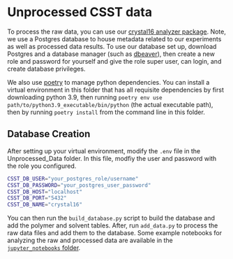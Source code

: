 # Unprocessed CSST data
To process the raw data, you can use our [crystal16 analyzer package](https://github.com/jdkern11/csst_analyzer). Note, we use a Postgres database to house metadata related to our experiments as well as processed data results. To use our database set up, download Postgres and a database manager (such as [dbeaver](https://dbeaver.io/)), then create a new role and password for yourself and give the role super user, can login, and create database privileges. 

We also use [poetry](https://python-poetry.org/docs/) to manage python dependencies. You can install a virtual environment in this folder that has all requisite dependencies by first downloading python 3.9, then running `poetry env use path/to/python3.9_executable/bin/python` (the actual executable path), then by running `poetry install` from the command line in this folder. 

## Database Creation
After setting up your virtual environment, modify the `.env` file in the Unprocessed_Data folder. In this file, modfiy the user and password with the role you configured.
```bash
CSST_DB_USER="your_postgres_role/username"
CSST_DB_PASSWORD="your_postgres_user_password"
CSST_DB_HOST="localhost"
CSST_DB_PORT="5432"
CSST_DB_NAME="crystal16"
```

You can then run the `build_database.py` script to build the database and add the polymer and solvent tables. After, run `add_data.py` to process the raw data files and add them to the database. Some example notebooks for analyzing the raw and processed data are available in the [`jupyter_notebooks` folder](jupyter_notebooks).
